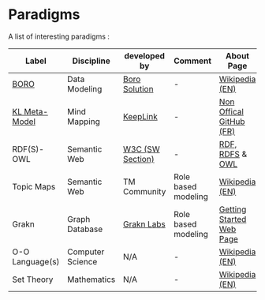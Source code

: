 Paradigms
==

A list of interesting paradigms : 
<table>
    <thead>
        <tr>
            <th>Label</th>
            <th>Discipline</th>
             <th>developed by</th>           
            <th>Comment</th>
            <th>About Page</th>
        </tr>
    </thead>
    <tbody>
        <tr>
            <td><a href="https://github.com/iPlumb3r/KnowledgeEngineeringParticles/blob/master/2_Paradigms/BORO.md">BORO</a></td>
            <td>Data Modeling</td>
            <td><a href="http://www.borosolutions.net/">Boro Solution</a></td>
            <td>-</td>
            <td><a href="https://en.wikipedia.org/wiki/BORO/">Wikipedia (EN)</a></td>
        </tr>
        <tr>
            <td><a href="https://github.com/iPlumb3r/KnowledgeEngineeringParticles/blob/master/2_Paradigms/KL_M-M.md">KL Meta-Model</a></td>
            <td>Mind Mapping</td>
            <td><a href="http://keeplink.com/">KeepLink</a></td>
            <td>-</td>
            <td><a href="https://github.com/iPlumb3r/KeepLink/blob/master/1_Semantic/ReadMe_FR.md">Non Offical GitHub (FR)</a></td>
        </tr>
        <tr>
            <td>RDF(S)-OWL</td>
            <td>Semantic Web</td>
            <td><a href="https://www.w3.org/standards/semanticweb/">W3C (SW Section)</a></td>
            <td>-</td>
            <td><a href="https://www.w3.org/RDF/">RDF</a>, <a href="https://www.w3.org/TR/rdf-schema/">RDFS</a> & <a href="https://www.w3.org/OWL/">OWL</a></td>
        </tr>
        <tr>
            <td>Topic Maps</td>
            <td>Semantic Web</td>
            <td>TM Community</td>
            <td>Role based modeling</td>
            <td><a href="https://en.wikipedia.org/wiki/Topic_map">Wikipedia (EN)</a></td>
        </tr>
        <tr>
            <td>Grakn</td>
            <td>Graph Database</td>
            <td><a href="https://grakn.ai/">Grakn Labs</a></td>
            <td>Role based modeling</td>
            <td><a href="https://blog.grakn.ai/get-started-with-grakn-ai-72bb210f915c">Getting Started Web Page</a></td>
        </tr>
        <tr>
            <td>O-O Language(s)</td>
            <td>Computer Science</td>
            <td>N/A</td>
            <td>-</td>
            <td><a href="https://en.wikipedia.org/wiki/Object-oriented_programming">Wikipedia (EN)</a></td>
        </tr>
        <tr>
            <td>Set Theory</td>
            <td>Mathematics</td>
            <td>N/A</td>
            <td>-</td>
            <td><a href="https://en.wikipedia.org/wiki/Set_theory">Wikipedia (EN)</a></td>
        </tr>
    </tbody>
    </tbody>
</table>

